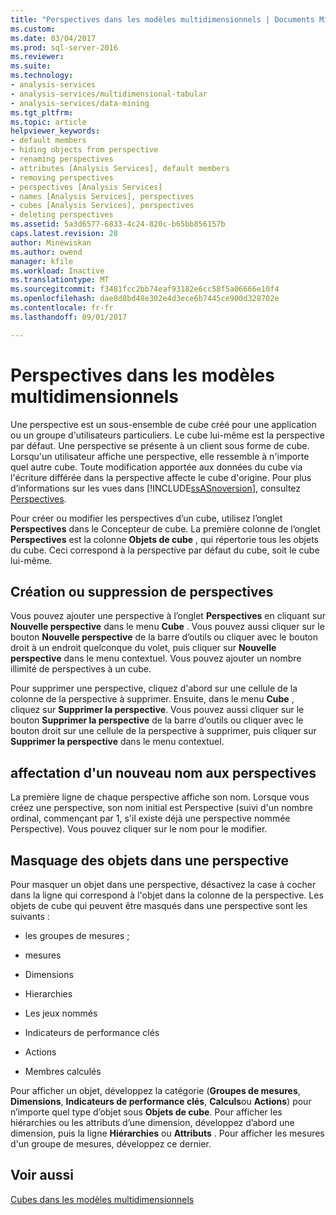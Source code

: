 ```yaml
---
title: "Perspectives dans les modèles multidimensionnels | Documents Microsoft"
ms.custom: 
ms.date: 03/04/2017
ms.prod: sql-server-2016
ms.reviewer: 
ms.suite: 
ms.technology:
- analysis-services
- analysis-services/multidimensional-tabular
- analysis-services/data-mining
ms.tgt_pltfrm: 
ms.topic: article
helpviewer_keywords:
- default members
- hiding objects from perspective
- renaming perspectives
- attributes [Analysis Services], default members
- removing perspectives
- perspectives [Analysis Services]
- names [Analysis Services], perspectives
- cubes [Analysis Services], perspectives
- deleting perspectives
ms.assetid: 5a3d6577-6833-4c24-820c-b65bb856157b
caps.latest.revision: 28
author: Minewiskan
ms.author: owend
manager: kfile
ms.workload: Inactive
ms.translationtype: MT
ms.sourcegitcommit: f3481fcc2bb74eaf93182e6cc58f5a06666e10f4
ms.openlocfilehash: dae8d8bd48e302e4d3ece6b7445ce900d328702e
ms.contentlocale: fr-fr
ms.lasthandoff: 09/01/2017

---
```

# <a name="perspectives-in-multidimensional-models"></a>Perspectives dans les modèles multidimensionnels
  Une perspective est un sous-ensemble de cube créé pour une application ou un groupe d'utilisateurs particuliers. Le cube lui-même est la perspective par défaut. Une perspective se présente à un client sous forme de cube. Lorsqu'un utilisateur affiche une perspective, elle ressemble à n'importe quel autre cube. Toute modification apportée aux données du cube via l'écriture différée dans la perspective affecte le cube d'origine. Pour plus d’informations sur les vues dans [!INCLUDE[ssASnoversion](../../includes/ssasnoversion-md.md)], consultez [Perspectives](../../analysis-services/multidimensional-models-olap-logical-cube-objects/perspectives.md).  
  
 Pour créer ou modifier les perspectives d’un cube, utilisez l’onglet **Perspectives** dans le Concepteur de cube. La première colonne de l’onglet **Perspectives** est la colonne **Objets de cube** , qui répertorie tous les objets du cube. Ceci correspond à la perspective par défaut du cube, soit le cube lui-même.  
  
## <a name="creating-or-deleting-perspectives"></a>Création ou suppression de perspectives  
 Vous pouvez ajouter une perspective à l’onglet **Perspectives** en cliquant sur **Nouvelle perspective** dans le menu **Cube** . Vous pouvez aussi cliquer sur le bouton **Nouvelle perspective** de la barre d’outils ou cliquer avec le bouton droit à un endroit quelconque du volet, puis cliquer sur **Nouvelle perspective** dans le menu contextuel. Vous pouvez ajouter un nombre illimité de perspectives à un cube.  
  
 Pour supprimer une perspective, cliquez d'abord sur une cellule de la colonne de la perspective à supprimer. Ensuite, dans le menu **Cube** , cliquez sur **Supprimer la perspective**. Vous pouvez aussi cliquer sur le bouton **Supprimer la perspective** de la barre d’outils ou cliquer avec le bouton droit sur une cellule de la perspective à supprimer, puis cliquer sur **Supprimer la perspective** dans le menu contextuel.  
  
## <a name="renaming-perspectives"></a>affectation d'un nouveau nom aux perspectives  
 La première ligne de chaque perspective affiche son nom. Lorsque vous créez une perspective, son nom initial est Perspective (suivi d'un nombre ordinal, commençant par 1, s'il existe déjà une perspective nommée Perspective). Vous pouvez cliquer sur le nom pour le modifier.  
  
## <a name="hiding-objects-from-a-perspective"></a>Masquage des objets dans une perspective  
 Pour masquer un objet dans une perspective, désactivez la case à cocher dans la ligne qui correspond à l'objet dans la colonne de la perspective. Les objets de cube qui peuvent être masqués dans une perspective sont les suivants :  
  
-   les groupes de mesures ;  
  
-   mesures  
  
-   Dimensions  
  
-   Hierarchies  
  
-   Les jeux nommés  
  
-   Indicateurs de performance clés  
  
-   Actions  
  
-   Membres calculés  
  
 Pour afficher un objet, développez la catégorie (**Groupes de mesures**, **Dimensions**, **Indicateurs de performance clés**, **Calculs**ou **Actions**) pour n’importe quel type d’objet sous **Objets de cube**. Pour afficher les hiérarchies ou les attributs d’une dimension, développez d’abord une dimension, puis la ligne **Hiérarchies** ou **Attributs** . Pour afficher les mesures d'un groupe de mesures, développez ce dernier.  
  
## <a name="see-also"></a>Voir aussi  
 [Cubes dans les modèles multidimensionnels](../../analysis-services/multidimensional-models/cubes-in-multidimensional-models.md)  
  
  

